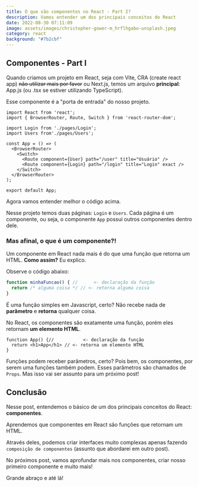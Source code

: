 ```yaml
---
title: O que são componentes no React - Part I?
description: Vamos entender um dos principais conceitos do React
date: 2022-08-30 07:11:09
image: assets/images/christopher-gower-m_hrflhgabo-unsplash.jpeg
category: react
background: "#7b2cbf"
---
```



## Componentes - Part I

Quando criamos um projeto em React, seja com Vite, CRA (create react app) ~~não utilizar mais por favor~~ ou Next.js, temos um arquivo **principal**: App.js (ou .tsx se estiver utilizando TypeScript).

Esse componente é a "porta de entrada" do nosso projeto.

```tsx
import React from 'react';
import { BrowserRouter, Route, Switch } from 'react-router-dom';

import Login from './pages/Login';
import Users from'./pages/Users';

const App = () => (
  <BrowserRouter>
    <Switch>
      <Route component={User} path="/user" title="Usuário" />
      <Route component={Login} path="/login" title="Login" exact />
    </Switch>
  </BrowserRouter>
);

export default App;

```

Agora vamos entender melhor o código acima.

Nesse projeto temos duas páginas: `Login` e `Users`. Cada página é um componente, ou seja, o componente `App` possui outros componentes dentro dele. 

### Mas afinal, o que é um componente?!

Um componente em React nada mais é do que uma função que retorna um HTML. **Como assim?** Eu explico.

Observe o código abaixo:

```typescript
function minhaFuncao() { // 	 <- declaração da função
  return /* alguma coisa */ // <- retorna alguma coisa
}
```

É uma função simples em Javascript, certo? Não recebe nada de **parâmetro** e **retorna** qualquer coisa.

No React, os componentes são exatamente uma função, porém eles retornam **um elemento HTML**.

```tsx
function App() {// 			 <- declaração da função
  return <h1>App</h1> // <- retorna um elemento HTML
}
```

Funções podem receber parâmetros, certo? Pois bem, os componentes, por serem uma funções também podem. Esses parâmetros são chamados de `Props`. Mas isso vai ser assunto para um próximo post!

## Conclusão

Nesse post, entendemos o básico de um dos principais conceitos do React: **componentes**.

Aprendemos que componentes em React são funções que retornam um HTML.

Através deles, podemos criar interfaces muito complexas apenas fazendo `composição de componentes` (assunto que abordarei em outro post).

No próximos post, vamos aprofundar mais nos componentes, criar nosso primeiro componente e muito mais! 

Grande abraço e até lá!


